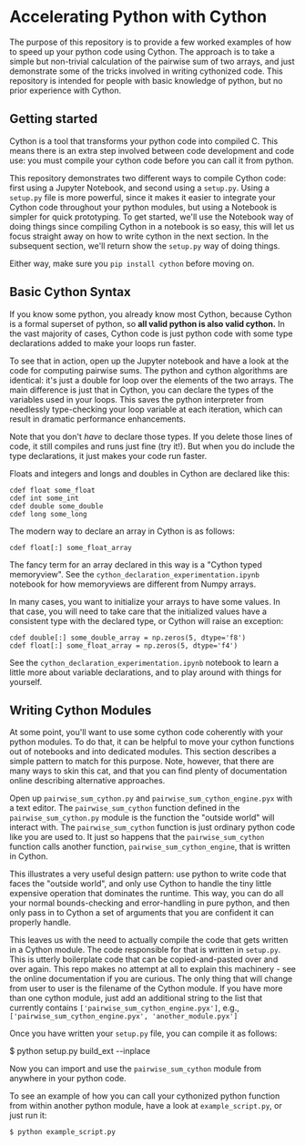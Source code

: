 # Accelerating Python with Cython

The purpose of this repository is to provide a few worked examples of how to speed up your python code using Cython. The approach is to take a simple but non-trivial calculation of the pairwise sum of two arrays,  and just demonstrate some of the tricks involved in writing cythonized code. This repository is intended for people with basic knowledge of python, but no prior experience with Cython. 

## Getting started 

Cython is a tool that transforms your python code into compiled C. This means there is an extra step involved between code development and code use: you must compile your cython code before you can call it from python. 

This repository demonstrates two different ways to compile Cython code: first using a Jupyter Notebook, and second using a `setup.py`. Using a `setup.py` file is more powerful, since it makes it easier to integrate your Cython code throughout your python modules, but using a Notebook is simpler for quick prototyping. To get started, we'll use the Notebook way of doing things since compiling Cython in a notebook is so easy, this will let us focus straight away on how to write cython in the next section. In the subsequent section, we'll return show the `setup.py` way of doing things. 

Either way, make sure you `pip install cython` before moving on. 

## Basic Cython Syntax

If you know some python, you already know most Cython, because Cython is a formal superset of python, so __all valid python is also valid cython.__ 
In the vast majority of cases, Cython code is just python code with some type declarations added to make your loops run faster. 

To see that in action, open up the Jupyter notebook and have a look at the code for computing pairwise sums. The python and cython algorithms are identical: it's just a double for loop over the elements of the two arrays. The main difference is just that in Cython, you can declare the types of the variables used in your loops. This saves the python interpreter from needlessly type-checking your loop variable at each iteration, which can result in dramatic performance enhancements. 

Note that you don't *have* to declare those types. If you delete those lines of code, it still compiles and runs just fine (try it!). But when you do include the type declarations, it just makes your code run faster. 

Floats and integers and longs and doubles in Cython are declared like this:

```
cdef float some_float
cdef int some_int
cdef double some_double
cdef long some_long
```

The modern way to declare an array in Cython is as follows:

```
cdef float[:] some_float_array
```
The fancy term for an array declared in this way is a "Cython typed memoryview". See the `cython_declaration_experimentation.ipynb` notebook for how memoryviews are different from Numpy arrays. 

In many cases, you want to initialize your arrays to have some values. In that case, you will need to take care that the initialized values have a consistent type with the declared type, or Cython will raise an exception:

```
cdef double[:] some_double_array = np.zeros(5, dtype='f8')
cdef float[:] some_float_array = np.zeros(5, dtype='f4')
```

See the `cython_declaration_experimentation.ipynb` notebook to learn a little more about variable declarations, and to play around with things for yourself. 

## Writing Cython Modules

At some point, you'll want to use some cython code coherently with your python modules. To do that, it can be helpful to move your cython functions out of notebooks and into dedicated modules. This section describes a simple pattern to match for this purpose. Note, however, that there are many ways to skin this cat, and that you can find plenty of documentation online describing alternative approaches.

Open up `pairwise_sum_cython.py` and `pairwise_sum_cython_engine.pyx` with a text editor. The `pairwise_sum_cython` function defined in the `pairwise_sum_cython.py` module is the function the "outside world" will interact with. The `pairwise_sum_cython` function is just ordinary python code like you are used to. It just so happens that the `pairwise_sum_cython` function calls another function, `pairwise_sum_cython_engine`, that is written in Cython. 

This illustrates a very useful design pattern: use python to write code that faces the "outside world", and only use Cython to handle the tiny little expensive operation that dominates the runtime. This way, you can do all your normal bounds-checking and error-handling in pure python, and then only pass in to Cython a set of arguments that you are confident it can properly handle. 

This leaves us with the need to actually compile the code that gets written in a Cython module. The code responsible for that is written in `setup.py`. This is utterly boilerplate code that can be copied-and-pasted over and over again. This repo makes no attempt at all to explain this machinery - see the online documentation if you are curious. The only thing that will change from user to user is the filename of the Cython module. If you have more than one cython module, just add an additional string to the list that currently contains `['pairwise_sum_cython_engine.pyx']`, e.g., `['pairwise_sum_cython_engine.pyx', 'another_module.pyx']`

Once you have written your `setup.py` file, you can compile it as follows:

$ python setup.py build_ext --inplace

Now you can import and use the `pairwise_sum_cython` module from anywhere in your python code. 

To see an example of how you can call your cythonized python function from within another python module, have a look at `example_script.py`, or just run it:

```
$ python example_script.py
```

